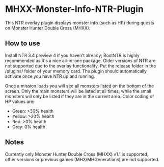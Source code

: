# MHXX-Monster-Info-NTR-Plugin

This NTR overlay plugin displays monster info (such as HP) during quests on Monster Hunter Double Cross (MHXX).

## How to use

Install NTR 3.4 preview 4 if you haven't already; BootNTR is highly recommended as it's a nice all-in-one package. Older versions of NTR are not supported due to the overlay functionality. Put the release folder in the /plugins/ folder of your memory card. The plugin should automatically activate once you have NTR up and running.

Once a mission loads you will see all monsters listed on the bottom of the screen. Only the main monsters will be listed at all times, while the small monsters will only be listed if they are in the current area. Color coding of HP values are:
- Green: >30% health
- Yellow: >20% health
- Red: >0% health
- Grey: 0% health

## Notes

Currently only Monster Hunter Double Cross (MHXX) v1.1 is supported; other versions or previous games (MHX/MHGenerations) are not supported.
